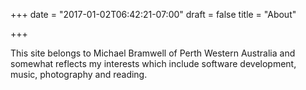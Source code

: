 +++
date = "2017-01-02T06:42:21-07:00"
draft = false
title = "About"

+++

This site belongs to Michael Bramwell of Perth Western Australia and somewhat reflects my interests which include software development, music, photography and reading.


